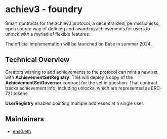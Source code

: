 # achiev3 - foundry

Smart contracts for the achiev3 protocol, a decentralized, permissionless, open source way of defining and awarding achievements for users to unlock with a myriad of flexible features.

The official implementation will be launched on Base in summer 2024.

## Technical Overview

Creators wishing to add achievements to the protocol can mint a new set with **AchievementSetRegistry**. This will deploy a copy of the **AchievementSetGovernor** contract for the set in question. That contract tracks achievement info, including unlocks, which are represented as ERC-721 tokens.

**UserRegistry** enables pointing multiple addresses at a single user.

## Maintainers

* [ens0.eth](https://github.com/existentialenso)